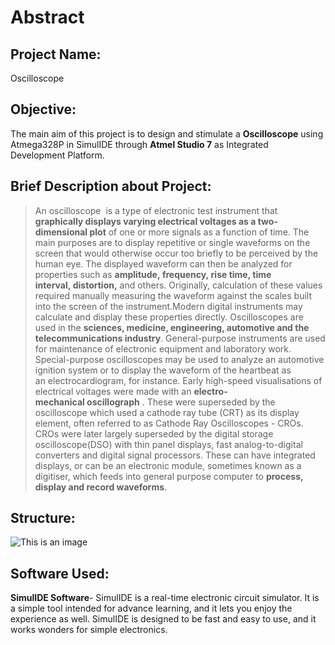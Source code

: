 # Abstract
## Project Name:
Oscilloscope

## Objective:
The main aim of this project is to design and stimulate a **Oscilloscope** using Atmega328P in SimulIDE through **Atmel Studio 7** as Integrated Development Platform.

## Brief Description about Project:
>An oscilloscope  is a type of electronic test instrument that **graphically displays varying electrical voltages as a two-dimensional plot** of one or more signals as a function of time. The main purposes are to display repetitive or single waveforms on the screen that would otherwise occur too briefly to be perceived by the human eye. The displayed waveform can then be analyzed for properties such as **amplitude, frequency, rise time, time interval, distortion,** and others. Originally, calculation of these values required manually measuring the waveform against the scales built into the screen of the instrument.Modern digital instruments may calculate and display these properties directly.
Oscilloscopes are used in the **sciences, medicine, engineering, automotive and the telecommunications industry**. General-purpose instruments are used for maintenance of electronic equipment and laboratory work. Special-purpose oscilloscopes may be used to analyze an automotive ignition system or to display the waveform of the heartbeat as an electrocardiogram, for instance.
Early high-speed visualisations of electrical voltages were made with an **electro-mechanical oscillograph** . These were superseded by the oscilloscope which used a cathode ray tube (CRT) as its display element, often referred to as Cathode Ray Oscilloscopes - CROs. CROs were later largely superseded by the digital storage oscilloscope(DSO) with thin panel displays, fast analog-to-digital converters and digital signal processors. These can have integrated displays, or can be an electronic module, sometimes known as a digitiser, which feeds into general purpose computer to **process, display and record waveforms**.

## Structure:
![This is an image](https://atmega32-avr.com/wp-content/uploads/2012/11/Oscilloscope.jpg)

## Software Used:
**SimulIDE Software**- SimulIDE is a real-time electronic circuit simulator. It is a simple tool intended for advance learning, and it lets you enjoy the experience as well. SimulIDE is designed to be fast and easy to use, and it works wonders for simple electronics.
